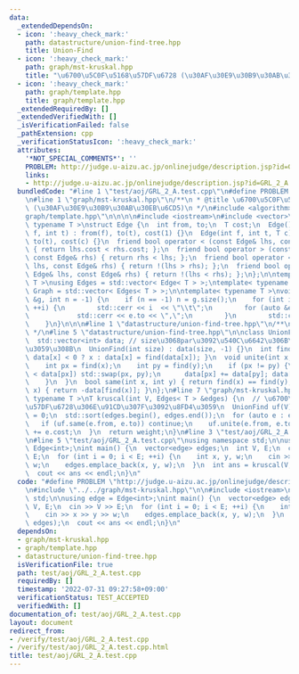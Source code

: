 ```yaml
---
data:
  _extendedDependsOn:
  - icon: ':heavy_check_mark:'
    path: datastructure/union-find-tree.hpp
    title: Union-Find
  - icon: ':heavy_check_mark:'
    path: graph/mst-kruskal.hpp
    title: "\u6700\u5C0F\u5168\u57DF\u6728 (\u30AF\u30E9\u30B9\u30AB\u30EB\u6CD5)"
  - icon: ':heavy_check_mark:'
    path: graph/template.hpp
    title: graph/template.hpp
  _extendedRequiredBy: []
  _extendedVerifiedWith: []
  _isVerificationFailed: false
  _pathExtension: cpp
  _verificationStatusIcon: ':heavy_check_mark:'
  attributes:
    '*NOT_SPECIAL_COMMENTS*': ''
    PROBLEM: http://judge.u-aizu.ac.jp/onlinejudge/description.jsp?id=GRL_2_A
    links:
    - http://judge.u-aizu.ac.jp/onlinejudge/description.jsp?id=GRL_2_A
  bundledCode: "#line 1 \"test/aoj/GRL_2_A.test.cpp\"\n#define PROBLEM \"http://judge.u-aizu.ac.jp/onlinejudge/description.jsp?id=GRL_2_A\"\
    \n#line 1 \"graph/mst-kruskal.hpp\"\n/**\n * @title \u6700\u5C0F\u5168\u57DF\u6728\
    \ (\u30AF\u30E9\u30B9\u30AB\u30EB\u6CD5)\n */\n#include <algorithm>\n#line 1 \"\
    graph/template.hpp\"\n\n\n\n#include <iostream>\n#include <vector>\n\ntemplate<\
    \ typename T >\nstruct Edge {\n  int from, to;\n  T cost;\n  Edge() {}\n  Edge(int\
    \ f, int t) : from(f), to(t), cost(1) {}\n  Edge(int f, int t, T c) : from(f),\
    \ to(t), cost(c) {}\n  friend bool operator < (const Edge& lhs, const Edge& rhs)\
    \ { return lhs.cost < rhs.cost; };\n  friend bool operator > (const Edge& lhs,\
    \ const Edge& rhs) { return rhs < lhs; };\n  friend bool operator <= (const Edge&\
    \ lhs, const Edge& rhs) { return !(lhs > rhs); };\n  friend bool operator >= (const\
    \ Edge& lhs, const Edge& rhs) { return !(lhs < rhs); };\n};\n\ntemplate< typename\
    \ T >\nusing Edges = std::vector< Edge< T > >;\ntemplate< typename T >\nusing\
    \ Graph = std::vector< Edges< T > >;\n\ntemplate< typename T >\nvoid debug(Graph<T>\
    \ &g, int n = -1) {\n    if (n == -1) n = g.size();\n    for (int i = 0; i < n;\
    \ ++i) {\n        std::cerr << i  << \"\\t\";\n        for (auto &e: g[i]) {\n\
    \            std::cerr << e.to << \",\";\n        }\n        std::cerr << std::endl;\n\
    \    }\n}\n\n\n#line 1 \"datastructure/union-find-tree.hpp\"\n/**\n * @title Union-Find\n\
    \ */\n#line 5 \"datastructure/union-find-tree.hpp\"\n\nclass UnionFind {\npublic:\n\
    \  std::vector<int> data; // size\u3068par\u3092\u540C\u6642\u306B\u7BA1\u7406\
    \u3059\u308B\n  UnionFind(int size) : data(size, -1) {}\n  int find(int x) { return\
    \ data[x] < 0 ? x : data[x] = find(data[x]); }\n  void unite(int x, int y) {\n\
    \    int px = find(x);\n    int py = find(y);\n    if (px != py) {\n      if (data[py]\
    \ < data[px]) std::swap(px, py);\n      data[px] += data[py]; data[py] = px;\n\
    \    }\n  }\n  bool same(int x, int y) { return find(x) == find(y); }\n  int size(int\
    \ x) { return -data[find(x)]; }\n};\n#line 7 \"graph/mst-kruskal.hpp\"\n\ntemplate<\
    \ typename T >\nT kruscal(int V, Edges< T > &edges) {\n  // \u6700\u5C0F\u5168\
    \u57DF\u6728\u306E\u91CD\u307F\u3092\u8FD4\u3059\n  UnionFind uf(V);\n  T weight\
    \ = 0;\n  std::sort(edges.begin(), edges.end());\n  for (auto e : edges) {\n \
    \   if (uf.same(e.from, e.to)) continue;\n    uf.unite(e.from, e.to);\n    weight\
    \ += e.cost;\n  }\n  return weight;\n}\n#line 3 \"test/aoj/GRL_2_A.test.cpp\"\n\
    \n#line 5 \"test/aoj/GRL_2_A.test.cpp\"\nusing namespace std;\n\nusing edge =\
    \ Edge<int>;\nint main() {\n  vector<edge> edges;\n  int V, E;\n  cin >> V >>\
    \ E;\n  for (int i = 0; i < E; ++i) {\n    int x, y, w;\n    cin >> x >> y >>\
    \ w;\n    edges.emplace_back(x, y, w);\n  }\n  int ans = kruscal(V, edges);\n\
    \  cout << ans << endl;\n}\n"
  code: "#define PROBLEM \"http://judge.u-aizu.ac.jp/onlinejudge/description.jsp?id=GRL_2_A\"\
    \n#include \"../../graph/mst-kruskal.hpp\"\n\n#include <iostream>\nusing namespace\
    \ std;\n\nusing edge = Edge<int>;\nint main() {\n  vector<edge> edges;\n  int\
    \ V, E;\n  cin >> V >> E;\n  for (int i = 0; i < E; ++i) {\n    int x, y, w;\n\
    \    cin >> x >> y >> w;\n    edges.emplace_back(x, y, w);\n  }\n  int ans = kruscal(V,\
    \ edges);\n  cout << ans << endl;\n}\n"
  dependsOn:
  - graph/mst-kruskal.hpp
  - graph/template.hpp
  - datastructure/union-find-tree.hpp
  isVerificationFile: true
  path: test/aoj/GRL_2_A.test.cpp
  requiredBy: []
  timestamp: '2022-07-31 09:27:58+09:00'
  verificationStatus: TEST_ACCEPTED
  verifiedWith: []
documentation_of: test/aoj/GRL_2_A.test.cpp
layout: document
redirect_from:
- /verify/test/aoj/GRL_2_A.test.cpp
- /verify/test/aoj/GRL_2_A.test.cpp.html
title: test/aoj/GRL_2_A.test.cpp
---
```


